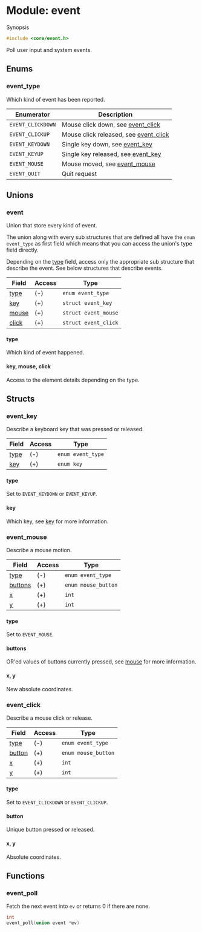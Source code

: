 # Module: event

Synopsis

```c
#include <core/event.h>
```

Poll user input and system events.

## Enums

### event\_type

Which kind of event has been reported.

| Enumerator        | Description                                           |
|-------------------|-------------------------------------------------------|
| `EVENT_CLICKDOWN` | Mouse click down, see [event_click](#event_click)     |
| `EVENT_CLICKUP`   | Mouse click released, see [event_click](#event_click) |
| `EVENT_KEYDOWN`   | Single key down, see [event_key](#event_key)          |
| `EVENT_KEYUP`     | Single key released, see [event_key](#event_key)      |
| `EVENT_MOUSE`     | Mouse moved, see [event_mouse](#event_mouse)          |
| `EVENT_QUIT`      | Quit request                                          |

## Unions

### event

Union that store every kind of event.

The union along with every sub structures that are defined all have the `enum
event_type` as first field which means that you can access the union's type
field directly.

Depending on the [type](#type) field, access only the appropriate sub structure
that describe the event. See below structures that describe events.

| Field           | Access | Type                 |
|-----------------|--------|----------------------|
| [type](#type)   | (-)    | `enum event_type`    |
| [key](#key)     | (+)    | `struct event_key`   |
| [mouse](#mouse) | (+)    | `struct event_mouse` |
| [click](#click) | (+)    | `struct event_click` |

#### type

Which kind of event happened.

#### key, mouse, click

Access to the element details depending on the type.

## Structs

### event\_key

Describe a keyboard key that was pressed or released.

| Field           | Access | Type              |
|-----------------|--------|-------------------|
| [type](#type_1) | (-)    | `enum event_type` |
| [key](#key)     | (+)    | `enum key`        |

#### type

Set to `EVENT_KEYDOWN` or `EVENT_KEYUP`.

#### key

Which key, see [key](key.md) for more information.

### event\_mouse

Describe a mouse motion.

| Field               | Access | Type                |
|---------------------|--------|---------------------|
| [type](#type_2)     | (-)    | `enum event_type`   |
| [buttons](#buttons) | (+)    | `enum mouse_button` |
| [x](#x-y)           | (+)    | `int`               |
| [y](#y-y)           | (+)    | `int`               |

#### type

Set to `EVENT_MOUSE`.

#### buttons

OR'ed values of buttons currently pressed, see [mouse](mouse.md) for more
information.

#### x, y

New absolute coordinates.

### event\_click

Describe a mouse click or release.

| Field             | Access | Type                |
|-------------------|--------|---------------------|
| [type](#type_2)   | (-)    | `enum event_type`   |
| [button](#button) | (+)    | `enum mouse_button` |
| [x](#x-y_1)       | (+)    | `int`               |
| [y](#y-y_1)       | (+)    | `int`               |

#### type

Set to `EVENT_CLICKDOWN` or `EVENT_CLICKUP`.

#### button

Unique button pressed or released.

#### x, y

Absolute coordinates.

## Functions

### event\_poll

Fetch the next event into `ev` or returns 0 if there are none.

```c
int
event_poll(union event *ev)
```
